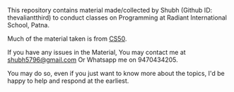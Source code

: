 This repository contains material made/collected by Shubh (Github ID: thevaliantthird) to conduct classes on Programming at Radiant International School, Patna.

Much of the material taken is from [CS50](http://cs50.tv/2017/fall/).

If you have any issues in the Material, You may contact me at shubh5796@gmail.com 
Or Whatsapp me on 9470434205.

You may do so, even if you just want to know more about the topics, I'd be happy to help and respond at the earliest.
